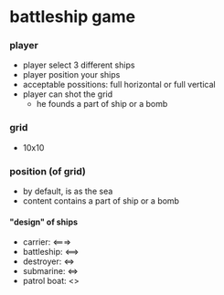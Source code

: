 # battleship game

### player 
* player select 3 different ships
* player position your ships
* acceptable possitions: full horizontal or full vertical
* player can shot the grid
  * he founds a part of ship or a bomb

### grid

* 10x10

### position (of grid)

* by default, is as the sea
* content contains a part of ship or a bomb

#### "design" of ships
* carrier: <===>
* battleship: <==>
* destroyer: <=>
* submarine: <=>
* patrol boat: <>

